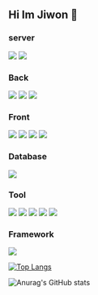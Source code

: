 ## Hi Im Jiwon 👋

<h3>server</h3>
<div style="white-space: nowrap;">
    <img src='https://img.shields.io/badge/Linux-FCC624?style=for-the-badge&logo=linux&logoColor=black'>
  <img src='https://img.shields.io/badge/Amazon_AWS-232F3E?style=for-the-badge&logo=amazon-aws&logoColor=white'>
</div>

<h3>Back</h3>
<div style="white-space: nowrap;">
    <img src='https://img.shields.io/badge/Java-ED8B00?style=for-the-badge&logo=openjdk&logoColor=white'>
    <img src='https://img.shields.io/badge/jQuery-0769AD?style=for-the-badge&logo=jquery&logoColor=white'>
    <img src='https://img.shields.io/badge/Spring-6DB33F?style=for-the-badge&logo=spring&logoColor=white'>
</div>

<h3>Front</h3>
<div style="white-space: nowrap;">
  <img src='https://img.shields.io/badge/JavaScript-F7DF1E?style=for-the-badge&logo=JavaScript&logoColor=white'>
  <img src='https://img.shields.io/badge/React-20232A?style=for-the-badge&logo=react&logoColor=61DAFB'>
  <img src='https://img.shields.io/badge/HTML5-E34F26?style=for-the-badge&logo=html5&logoColor=white'>
  <img src='https://img.shields.io/badge/CSS3-1572B6?style=for-the-badge&logo=css3&logoColor=white'>
</div>

<h3>Database</h3>
<div style="white-space: nowrap;">
  <img src='https://img.shields.io/badge/Oracle-F80000?style=for-the-badge&logo=Oracle&logoColor=white'>
</div>

<h3>Tool</h3>
<div style="white-space: nowrap;">
  <img src='https://img.shields.io/badge/GitHub-100000?style=for-the-badge&logo=github&logoColor=white'>
  <img src='https://img.shields.io/badge/GIT-E44C30?style=for-the-badge&logo=git&logoColor=white'>
  <img src='https://img.shields.io/badge/Figma-F24E1E?style=for-the-badge&logo=figma&logoColor=white'>
  <img src='https://img.shields.io/badge/Postman-FF6C37?style=for-the-badge&logo=postman&logoColor=white'>
    <img src='https://img.shields.io/badge/Notion-000000?style=for-the-badge&logo=notion&logoColor=white'>
</div>

<h3>Framework</h3>
<div style="white-space: nowrap;">
  <img src='https://img.shields.io/badge/Spring_Security-6DB33F?style=for-the-badge&logo=Spring-Security&logoColor=white'>
</div>


[![Top Langs](https://github-readme-stats.vercel.app/api/top-langs/?username=JiwonNaa&layout=compact)](https://github.com/anuraghazra/github-readme-stats)


![Anurag's GitHub stats](https://github-readme-stats.vercel.app/api?username=JiwonNaa&theme=dracula&show_icons=true)


